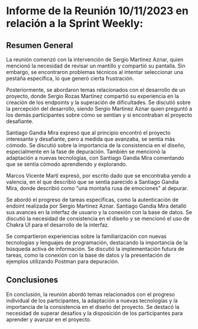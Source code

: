 # Informe de la Reunión 10/11/2023 en relación a la Sprint Weekly:

## Resumen General
La reunión comenzó con la intervención de Sergio Martinez Aznar, quien mencionó la necesidad de revisar un mantillo y compartió su pantalla. Sin embargo, se encontraron problemas técnicos al intentar seleccionar una pestaña específica, lo que generó cierta frustración.

Posteriormente, se abordaron temas relacionados con el desarrollo de un proyecto, donde Sergio Rozas Martinez compartió su experiencia en la creación de los endpoints y la superación de dificultades. Se discutió sobre la percepción del desarrollo, siendo Sergio Martinez Aznar quien preguntó a los demás participantes sobre cómo se sentían y si encontraban el proyecto desafiante.

Santiago Gandia Mira expresó que al principio encontró el proyecto interesante y desafiante, pero a medida que avanzaba, se sentía más cómodo. Se discutió sobre la importancia de la consistencia en el diseño, especialmente en la fase de depuración. También se mencionó la adaptación a nuevas tecnologías, con Santiago Gandia Mira comentando que se sentía cómodo aprendiendo y explorando.

Marcos Vicente Martí expresó, por escrito dado que se encontraba yendo a valencia, en el que describió que se sentía parecido a Santiago Gandia Mira, donde describió como "una montaña rusa de emociones" al depurar.

Se abordó el progreso de tareas específicas, como la autenticación de endoint realizada por Sergio Martinez Aznar. Santiago Gandia Mira detalló sus avances en la interfaz de usuario y la conexión con la base de datos. Se discutió la necesidad de consistencia en el diseño y se mencionó el uso de Chakra UI para el desarrollo de la interfaz.

Se compartieron experiencias sobre la familiarización con nuevas tecnologías y lenguajes de programación, destacando la importancia de la búsqueda activa de información. Se discutió la implementación futura de tareas, como la conexión con la base de datos y la presentación de ejemplos utilizando Postman para depuración.

## Conclusiones

En conclusión, la reunión abordó temas relacionados con el progreso individual de los participantes, la adaptación a nuevas tecnologías y la importancia de la consistencia en el diseño del proyecto. Se destacó la necesidad de superar desafíos y la disposición de los participantes para aprender y avanzar en el proyecto.
